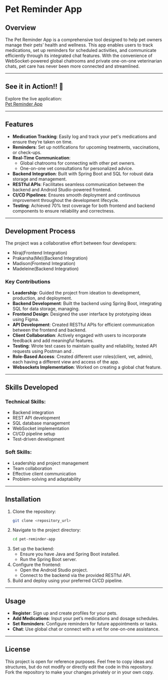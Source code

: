# Pet Reminder App

## Overview
The Pet Reminder App is a comprehensive tool designed to help pet owners manage their pets’ health and wellness. This app enables users to track medications, set up reminders for scheduled activities, and communicate efficiently through its integrated chat features. With the convenience of WebSocket-powered global chatrooms and private one-on-one veterinarian chats, pet care has never been more connected and streamlined.

---

## See it in Action!! 🚀

Explore the live application:  
[Pet Reminder App](https://www.youtube.com/watch?v=sA_ToiZy51w&ab_channel=NirajAmin)

---

## Features
- **Medication Tracking**: Easily log and track your pet's medications and ensure they’re taken on time.
- **Reminders**: Set up notifications for upcoming treatments, vaccinations, or check-ups.
- **Real-Time Communication**:
  - Global chatrooms for connecting with other pet owners.
  - One-on-one vet consultations for personalized advice.
- **Backend Integration**: Built with Spring Boot and SQL for robust data storage and management.
- **RESTful APIs**: Facilitates seamless communication between the backend and Android Studio-powered frontend.
- **CI/CD Pipelines**: Ensures smooth deployment and continuous improvement throughout the development lifecycle.
- **Testing**: Achieved 70% test coverage for both frontend and backend components to ensure reliability and correctness.

---

## Development Process
The project was a collaborative effort between four developers:
- Niraj(Frontend Integration)
- Prakarsha(Me)(Backend Integration)
- Madison(Frontend Integration)
- Madeleine(Backend Integration)

### Key Contributions
- **Leadership**: Guided the project from ideation to development, production, and deployment.
- **Backend Development**: Built the backend using Spring Boot, integrating SQL for data storage, managing.
- **Frontend Design**: Designed the user interface by prototyping ideas using Figma.
- **API Development**: Created RESTful APIs for efficient communication between the frontend and backend.
- **Client Collaboration**: Actively engaged with users to incorporate feedback and add meaningful features.
- **Testing**: Wrote test cases to maintain quality and reliability, tested API requests using Postman and .
- **Role-Based Access**: Created different user roles(client, vet, admin), each having a different view and access of the app.
- **Websockets Implementation**: Worked on creating a global chat feature. 

---

## Skills Developed
### Technical Skills:
- Backend integration
- REST API development
- SQL database management
- WebSocket implementation
- CI/CD pipeline setup
- Test-driven development

### Soft Skills:
- Leadership and project management
- Team collaboration
- Effective client communication
- Problem-solving and adaptability

---

## Installation
1. Clone the repository:
   ```bash
   git clone <repository_url>
   ```
2. Navigate to the project directory:
   ```bash
   cd pet-reminder-app
   ```
3. Set up the backend:
   - Ensure you have Java and Spring Boot installed.
   - Run the Spring Boot server.
4. Configure the frontend:
   - Open the Android Studio project.
   - Connect to the backend via the provided RESTful API.
5. Build and deploy using your preferred CI/CD pipeline.

---

## Usage
- **Register**: Sign up and create profiles for your pets.
- **Add Medications**: Input your pet’s medications and dosage schedules.
- **Set Reminders**: Configure reminders for future appointments or tasks.
- **Chat**: Use global chat or connect with a vet for one-on-one assistance.

---

## License
This project is open for reference purposes. Feel free to copy ideas and structures, but do not modify or directly edit the code in this repository. Fork the repository to make your changes privately or in your own copy.


